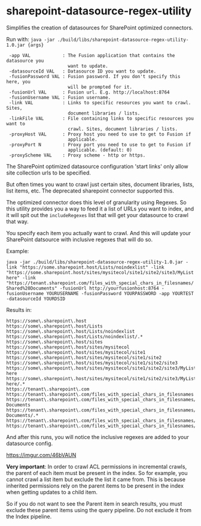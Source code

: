# sharepoint-datasource-regex-utility
Simplifies the creation of datasources for SharePoint optimized connectors.

Run with: `java -jar ./build/libs/sharepoint-datasource-regex-utility-1.0.jar {args}`

```
 -app VAL            : The Fusion application that contains the datasource you
                       want to update.
 -datasourceId VAL   : Datasource ID you want to update.
 -fusionPassword VAL : Fusion password. If you don't specify this here, you
                       will be prompted for it.
 -fusionUrl VAL      : Fusion url. E.g. http://localhost:8764
 -fusionUsername VAL : Fusion username.
 -link VAL           : Links to specific resources you want to crawl. Sites,
                       document libraries / lists.
 -linkFile VAL       : File containing links to specific resources you want to
                       crawl. Sites, document libraries / lists.
 -proxyHost VAL      : Proxy host you need to use to get to Fusion if
                       applicable.
 -proxyPort N        : Proxy port you need to use to get to Fusion if
                       applicable. (default: 0)
 -proxyScheme VAL    : Proxy scheme - http or https.
```

The SharePoint optimized datasource configuration 'start links' only allow site collection urls to be specified.

But often times you want to crawl just certain sites, document libraries, lists, list items, etc. The deprecated sharepoint connector supported this. 

The optimized connector does this level of granularity using Regexes. So this utility provides you a way to feed it a list of URLs you want to index, and it will spit out the `includeRegexes` list that will get your datasource to crawl that way. 

You specify each item you actually want to crawl. And this will update your SharePoint datsource with inclusive regexes that will do so.

Example:

`java -jar ./build/libs/sharepoint-datasource-regex-utility-1.0.jar -link "https://some.sharepoint.host/Lists/noindexlist" -link "https://some.sharepoint.host/sites/mysitecol/site1/site2/site3/MyList here" -link "https://tenant.sharepoint.com/files_with_special_chars_in_filesnames/Shared%20Documents" -fusionUrl http://yourfusionhost:8764 -fusionUsername YOURUSERNAME -fusionPassword YOURPASSWORD -app YOURTEST -datasourceId YOURDSID`


Results in:

```
https://some\.sharepoint\.host
https://some\.sharepoint\.host/Lists
https://some\.sharepoint\.host/Lists/noindexlist
https://some\.sharepoint\.host/Lists/noindexlist/.*
https://some\.sharepoint\.host/sites
https://some\.sharepoint\.host/sites/mysitecol
https://some\.sharepoint\.host/sites/mysitecol/site1
https://some\.sharepoint\.host/sites/mysitecol/site1/site2
https://some\.sharepoint\.host/sites/mysitecol/site1/site2/site3
https://some\.sharepoint\.host/sites/mysitecol/site1/site2/site3/MyList here
https://some\.sharepoint\.host/sites/mysitecol/site1/site2/site3/MyList here/.*
https://tenant\.sharepoint\.com
https://tenant\.sharepoint\.com/files_with_special_chars_in_filesnames
https://tenant\.sharepoint\.com/files_with_special_chars_in_filesnames/Shared Documents
https://tenant\.sharepoint\.com/files_with_special_chars_in_filesnames/Shared Documents/.*
https://tenant\.sharepoint\.com/files_with_special_chars_in_filesnames/Shared%20Documents
https://tenant\.sharepoint\.com/files_with_special_chars_in_filesnames/Shared%20Documents/.*
```

And after this runs, you will notice the inclusive regexes are added to your datasource config.

https://imgur.com/46bVAUN

**Very important**: In order to crawl ACL permissions in incremental crawls, the parent of each item must be present in the index. So for example, you cannot crawl a list item but exclude the list it came from. This is because inherited permissions rely on the parent items to be present in the index when getting updates to a child item.

So if you do not want to see the Parent item in search results, you must exclude these parent items using the query pipeline. Do not exclude it from the Index pipeline. 
